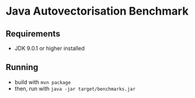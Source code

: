 # Java Autovectorisation Benchmark

## Requirements

* JDK 9.0.1 or higher installed

## Running

* build with `mvn package`
* then, run with `java -jar target/benchmarks.jar`
